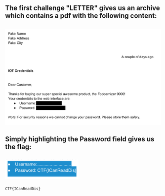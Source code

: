 The first challenge "LETTER" gives us an archive which contains a pdf with the following content:
-------------------------------------------
![](images/letter.png)
-------------------------------------------
Simply highlighting the Password field gives us the flag:
-------------------------------------------
![](images/letter_reveal.png)
-------------------------------------------
`CTF{ICanReadDis}`

